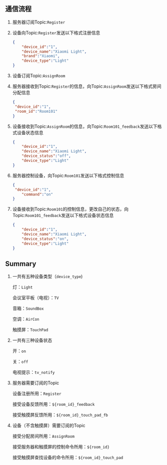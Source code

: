 ## 通信流程

1. 服务器订阅Topic:`Register`

2. 设备向Topic:`Register`发送以下格式注册信息

   ```json
   {
       "device_id":"1",
       "device_name":"Xiaomi Light",
       "brand":"Xiaomi",
       "device_type":"Light"
   }
   ```

3. 设备订阅Topic:`AssignRoom`

4. 服务器接收到Topic:`Register`的信息，向Topic:`AssignRoom`发送以下格式房间分配信息

   ```json
   {
   	"device_id":"1",
   	"room_id":"Room101"
   }
   ```

5. 设备接收到Topic:`AssignRoom`的信息，向Topic:`Room101_feedback`发送以下格式设备状态信息

   ```json
   {
       "device_id":"1",
       "device_name":"Xiaomi Light",
       "device_status":"off",
       "device_type":"Light"
   }
   ```

6. 服务器控制设备，向Topic:`Room101`发送以下格式控制信息

   ```json
   {
   	"device_id":"1",
       "command":"on"
   }
   ```

7. 设备接收到Topic:`Room101`的控制信息，更改自己的状态，向Topic:`Room101_feedback`发送以下格式设备状态信息

   ```json
   {
       "device_id":"1",
       "device_name":"Xiaomi Light",
       "device_status":"on",
       "device_type":"Light"
   }
   ```

   

## Summary

1. 一共有五种设备类型（`device_type`)

   灯：`Light`

   会议室平板（电视）：`TV`

   音箱：`SoundBox`

   空调：`AirCon`

   触摸屏：`TouchPad`

2. 一共有三种设备状态

   开：`on`

   关：`off`

   电视提示：`tv_notify`

3. 服务器需要订阅的Topic

   设备注册所用：`Register`

   接受设备反馈所用：`${room_id}_feedback`

   接受触摸屏反馈所用：`${room_id}_touch_pad_fb`

4. 设备（不含触摸屏）需要订阅的Topic

   接受分配房间所用：`AssignRoom`

   接受服务器和触摸屏的控制命令所用：`${room_id}`

   接受触摸屏查找设备的命令所用：`${room_id}_touch_pad`

   